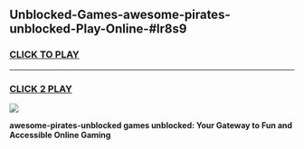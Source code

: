 
## Unblocked-Games-awesome-pirates-unblocked-Play-Online-#lr8s9
<h3>
<a href="https://premium.freeplayer.one?title=awesome-pirates-unblocked&ref=24F">CLICK TO PLAY</a></h3>
<hr>

<h3>
<a href="https://premium.freeplayer.one?title=awesome-pirates-unblocked&ref=24F">CLICK 2 PLAY</a>
  
</h3>

<a href="https://premium.freeplayer.one?title=awesome-pirates-unblocked&ref=24F/"><img src="https://clearcache.store/games.png"></a>


**awesome-pirates-unblocked games unblocked: Your Gateway to Fun and Accessible Online Gaming**
